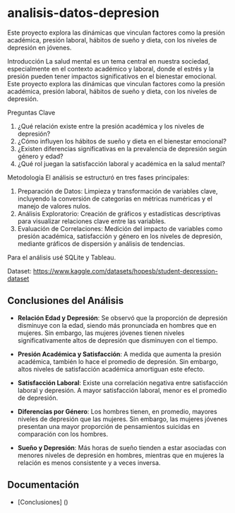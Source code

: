 # analisis-datos-depresion
Este proyecto explora las dinámicas que vinculan factores como la presión académica, presión laboral, hábitos de sueño y dieta, con los niveles de depresión en jóvenes.

Introducción
La salud mental es un tema central en nuestra sociedad, especialmente en el contexto académico y laboral, donde el estrés y la presión pueden tener impactos significativos en el bienestar emocional. 
Este proyecto explora las dinámicas que vinculan factores como la presión académica, presión laboral, hábitos de sueño y dieta, con los niveles de depresión.

Preguntas Clave

1.	¿Qué relación existe entre la presión académica y los niveles de depresión?
2.	¿Cómo influyen los hábitos de sueño y dieta en el bienestar emocional?
3.	¿Existen diferencias significativas en la prevalencia de depresión según género y edad?
4.	¿Qué rol juegan la satisfacción laboral y académica en la salud mental?

Metodología
El análisis se estructuró en tres fases principales:

1.	Preparación de Datos: Limpieza y transformación de variables clave, incluyendo la conversión de categorías en métricas numéricas y el manejo de valores nulos.
2.	Análisis Exploratorio: Creación de gráficos y estadísticas descriptivas para visualizar relaciones clave entre las variables.
3.	Evaluación de Correlaciones: Medición del impacto de variables como presión académica, satisfacción y género en los niveles de depresión, mediante gráficos de dispersión y análisis de tendencias.

Para el análisis usé SQLite y Tableau.

Dataset: https://www.kaggle.com/datasets/hopesb/student-depression-dataset


## Conclusiones del Análisis

- **Relación Edad y Depresión**: Se observó que la proporción de depresión disminuye con la edad, siendo más pronunciada en hombres que en mujeres. Sin embargo, las mujeres jóvenes tienen niveles significativamente altos de depresión que disminuyen con el tiempo.

- **Presión Académica y Satisfacción**: A medida que aumenta la presión académica, también lo hace el promedio de depresión. Sin embargo, altos niveles de satisfacción académica amortiguan este efecto.

- **Satisfacción Laboral**: Existe una correlación negativa entre satisfacción laboral y depresión. A mayor satisfacción laboral, menor es el promedio de depresión.

- **Diferencias por Género**: Los hombres tienen, en promedio, mayores niveles de depresión que las mujeres. Sin embargo, las mujeres jóvenes presentan una mayor proporción de pensamientos suicidas en comparación con los hombres.

- **Sueño y Depresión**: Más horas de sueño tienden a estar asociadas con menores niveles de depresión en hombres, mientras que en mujeres la relación es menos consistente y a veces inversa.


## Documentación

- [Conclusiones] ()
